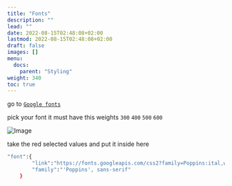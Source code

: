 ```yaml
---
title: "Fonts"
description: ""
lead: ""
date: 2022-08-15T02:48:08+02:00
lastmod: 2022-08-15T02:48:08+02:00
draft: false
images: []
menu:
  docs:
    parent: "Styling"
weight: 340
toc: true
---
```



go to [`Google fonts`](https://fonts.google.com)

pick your font it must have this weights `300` `400` `500` `600`

![Image](images/fonts.png "fonts")

take the red selected values and put it inside here 

```bash
"font":{
        "link":"https://fonts.googleapis.com/css2?family=Poppins:ital,wght@0,200;0,300;0,400;0,500;0,700;1,500&display=swap",
        "family":"'Poppins', sans-serif"
    }
```